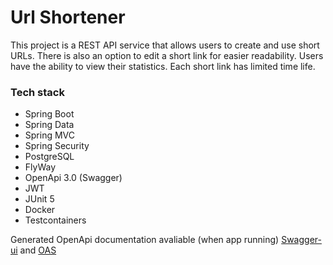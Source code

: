 # Url Shortener

This project is a REST API service that allows users to
create and use short URLs. There is also an option to edit a short link for easier
readability. Users have the ability to view their statistics. Each short link has
limited time life.

### Tech stack
- Spring Boot
- Spring Data
- Spring MVC
- Spring Security
- PostgreSQL
- FlyWay
- OpenApi 3.0 (Swagger)
- JWT
- JUnit 5
- Docker
- Testcontainers

Generated OpenApi documentation avaliable (when app running) [Swagger-ui](http://localhost:8080/swagger-ui.html) and
[OAS](http://localhost:8080/v3/api-docs)

